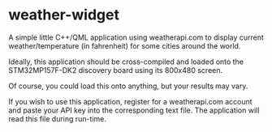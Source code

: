 # weather-widget

A simple little C++/QML application using weatherapi.com to display current weather/temperature (in fahrenheit) for some cities around the world.

Ideally, this application should be cross-compiled and loaded onto the STM32MP157F-DK2 discovery board using its 800x480 screen. 

Of course, you could load this onto anything, but your results may vary.

If you wish to use this application, register for a weatherapi.com account and paste your API key into the corresponding text file. The application will read this file during run-time.
